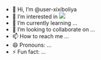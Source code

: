 - 👋 Hi, I’m @user-xixiboliya
- 👀 I’m interested in ![](https://img.shields.io/badge/{myubuntu}-{color}?style=for-the-badge&logo={ubuntu}&logoColor={#E95420})
- 🌱 I’m currently learning ...
- 💞️ I’m looking to collaborate on ...
- 📫 How to reach me ...
- 😄 Pronouns: ...
- ⚡ Fun fact: ...

<!---
user-xixiboliya/user-xixiboliya is a ✨ special ✨ repository because its `README.md` (this file) appears on your GitHub profile.
You can click the Preview link to take a look at your changes.
--->
